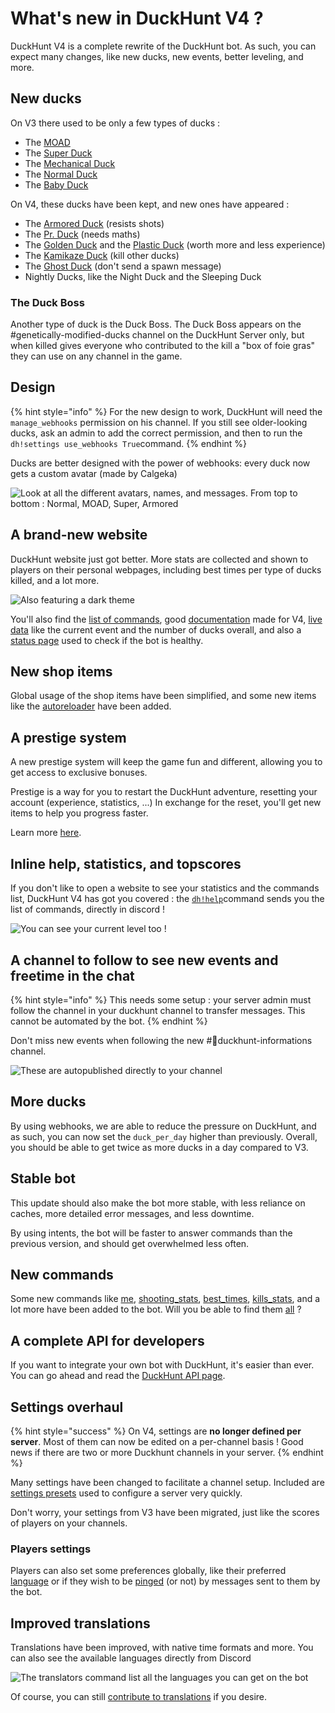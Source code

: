 # What's new in DuckHunt V4 ?

DuckHunt V4 is a complete rewrite of the DuckHunt bot. As such, you can expect many changes, like new ducks, new events, better leveling, and more.

## New ducks

On V3 there used to be only a few types of ducks :

* The [MOAD](players-guide/types-of-ducks.md#moad-mother-of-all-ducks)
* The [Super Duck](players-guide/types-of-ducks.md#super-ducks)
* The [Mechanical Duck](players-guide/types-of-ducks.md#mechanical)
* The [Normal Duck](players-guide/types-of-ducks.md#normal-ducks)
* The [Baby Duck](players-guide/types-of-ducks.md#baby)

On V4, these ducks have been kept, and new ones have appeared :

* The [Armored Duck](players-guide/types-of-ducks.md#armored) \(resists shots\)
* The [Pr. Duck](players-guide/types-of-ducks.md#prof-pr-duck) \(needs maths\)
* The [Golden Duck](players-guide/types-of-ducks.md#golden) and the [Plastic Duck](players-guide/types-of-ducks.md#plastic) \(worth more and less experience\)
* The [Kamikaze Duck](players-guide/types-of-ducks.md#kamikaze) \(kill other ducks\)
* The [Ghost Duck](players-guide/types-of-ducks.md#ghost) \(don't send a spawn message\)
* Nightly Ducks, like the Night Duck and the Sleeping Duck

### The Duck Boss

Another type of duck is the Duck Boss. The Duck Boss appears on the \#genetically-modified-ducks channel on the DuckHunt Server only, but when killed gives everyone who contributed to the kill a "box of foie gras" they can use on any channel in the game.

## Design

{% hint style="info" %}
For the new design to work, DuckHunt will need the `manage_webhooks` permission on his channel. If you still see older-looking ducks, ask an admin to add the correct permission, and then to run the `dh!settings use_webhooks True`command.
{% endhint %}

Ducks are better designed with the power of webhooks: every duck now gets a custom avatar \(made by Calgeka\)

![Look at all the different avatars, names, and messages. From top to bottom : Normal, MOAD, Super, Armored](.gitbook/assets/webhooks-example.png)

## A brand-new website

DuckHunt website just got better. More stats are collected and shown to players on their personal webpages, including best times per type of ducks killed, and a lot more.

![Also featuring a dark theme](.gitbook/assets/new-graphs.png)

You'll also find the [list of commands](https://duckhunt.me/commands), good [documentation](https://duckhunt.me/docs/) made for V4, [live data](https://duckhunt.me) like the current event and the number of ducks overall, and also a [status page](https://duckhunt.me/status) used to check if the bot is healthy.

## New shop items

Global usage of the shop items have been simplified, and some new items like the [autoreloader](https://duckhunt.me/commands/shop/reloader) have been added.

## A prestige system

A new prestige system will keep the game fun and different, allowing you to get access to exclusive bonuses.

Prestige is a way for you to restart the DuckHunt adventure, resetting your account \(experience, statistics, ...\) In exchange for the reset, you'll get new items to help you progress faster.

Learn more [here](players-guide/levels-and-experience.md#prestige-levels).

## Inline help, statistics, and topscores

If you don't like to open a website to see your statistics and the commands list, DuckHunt V4 has got you covered : the [`dh!help`](https://duckhunt.me/commands/)command sends you the list of commands, directly in discord !

![You can see your current level too !](.gitbook/assets/inline-information-about-a-hunter.png)

## A channel to follow to see new events and freetime in the chat

{% hint style="info" %}
This needs some setup : your server admin must follow the channel in your duckhunt channel to transfer messages. This cannot be automated by the bot.
{% endhint %}

Don't miss new events when following the new \#🦆duckhunt-informations channel.

![These are autopublished directly to your channel](.gitbook/assets/messages-sent-in-the-informations-channel.png)

## More ducks

By using webhooks, we are able to reduce the pressure on DuckHunt, and as such, you can now set the `duck_per_day` higher than previously. Overall, you should be able to get twice as more ducks in a day compared to V3.

## Stable bot

This update should also make the bot more stable, with less reliance on caches, more detailed error messages, and less downtime.

By using intents, the bot will be faster to answer commands than the previous version, and should get overwhelmed less often.

## New commands

Some new commands like [me](https://duckhunt.me/commands/me), [shooting\_stats](https://duckhunt.me/commands/shooting_stats), [best\_times](https://duckhunt.me/commands/best_times), [kills\_stats](https://duckhunt.me/commands/kills_stats), and a lot more have been added to the bot. Will you be able to find them [all](https://duckhunt.me/commands) ?

## A complete API for developers

If you want to integrate your own bot with DuckHunt, it's easier than ever. You can go ahead and read the [DuckHunt API page](the-duckhunt-api/channels-scores-and-stats.md).

## Settings overhaul

{% hint style="success" %}
On V4, settings are **no longer defined per server**. Most of them can now be edited on a per-channel basis ! Good news if there are two or more Duckhunt channels in your server.
{% endhint %}

Many settings have been changed to facilitate a channel setup. Included are [settings presets](https://duckhunt.me/commands/settings/templates) used to configure a server very quickly.

Don't worry, your settings from V3 have been migrated, just like the scores of players on your channels.

### Players settings

Players can also set some preferences globally, like their preferred [language](https://duckhunt.me/commands/settings/my_language) or if they wish to be [pinged](https://duckhunt.me/commands/settings/ping) \(or not\) by messages sent to them by the bot.

## Improved translations

Translations have been improved, with native time formats and more. You can also see the available languages directly from Discord

![The translators command list all the languages you can get on the bot](.gitbook/assets/translators.png)

Of course, you can still [contribute to translations](players-guide/how-to-contribute-to-the-bot.md#translating-the-bot) if you desire.

